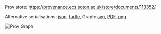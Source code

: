 
Prov store: https://provenance.ecs.soton.ac.uk/store/documents/113352/

Alternative serialisations: [json](https://provenance.ecs.soton.ac.uk/store/documents/113352.json), [turtle](https://provenance.ecs.soton.ac.uk/store/documents/113352.ttl),
Graph: [svg](https://provenance.ecs.soton.ac.uk/store/documents/113352.svg), [PDF](https://provenance.ecs.soton.ac.uk/store/documents/113352.pdf), [png](https://provenance.ecs.soton.ac.uk/store/documents/113352.png)

![Prov Graph](https://provenance.ecs.soton.ac.uk/store/documents/113352.png)

        